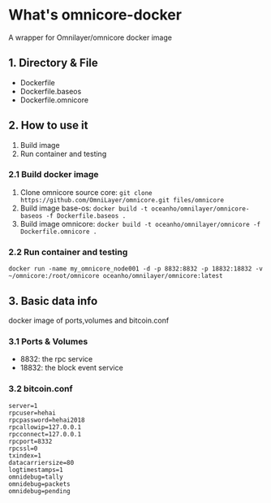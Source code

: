 # What's omnicore-docker

A wrapper for Omnilayer/omnicore docker image

## 1. Directory & File

* Dockerfile
* Dockerfile.baseos
* Dockerfile.omnicore

## 2. How to use it

1. Build image
1. Run container and testing

### 2.1 Build docker image

1. Clone omnicore source core: `git clone https://github.com/OmniLayer/omnicore.git files/omnicore`
1. Build image base-os: `docker build -t oceanho/omnilayer/omnicore-baseos -f Dockerfile.baseos .`
1. Build image omnicore: `docker build -t oceanho/omnilayer/omnicore -f Dockerfile.omnicore .`

### 2.2 Run container and testing

`docker run -name my_omnicore_node001 -d -p 8832:8832 -p 18832:18832 -v ~/omnicore:/root/omnicore oceanho/omnilayer/omnicore:latest`

## 3. Basic data info

docker image of ports,volumes and bitcoin.conf

### 3.1 Ports & Volumes

* 8832: the rpc service
* 18832: the block event service

### 3.2 bitcoin.conf

``` text
server=1
rpcuser=hehai
rpcpassword=hehai2018
rpcallowip=127.0.0.1
rpcconnect=127.0.0.1
rpcport=8332
rpcssl=0
txindex=1
datacarriersize=80
logtimestamps=1
omnidebug=tally
omnidebug=packets
omnidebug=pending
```
